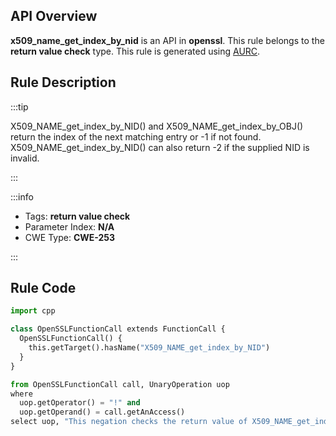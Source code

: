 ---
---


## API Overview
**x509_name_get_index_by_nid** is an API in **openssl**. This rule belongs to the **return value check** type. This rule is generated using [AURC](../../tools/AURC).
## Rule Description

:::tip

X509_NAME_get_index_by_NID() and X509_NAME_get_index_by_OBJ() return the index of the next matching entry or -1 if not found. X509_NAME_get_index_by_NID() can also return -2 if the supplied NID is invalid.

:::

:::info

- Tags: **return value check**
- Parameter Index: **N/A**
- CWE Type: **CWE-253**

:::

## Rule Code
```python
import cpp

class OpenSSLFunctionCall extends FunctionCall {
  OpenSSLFunctionCall() {
    this.getTarget().hasName("X509_NAME_get_index_by_NID")
  }
}

from OpenSSLFunctionCall call, UnaryOperation uop
where
  uop.getOperator() = "!" and
  uop.getOperand() = call.getAnAccess()
select uop, "This negation checks the return value of X509_NAME_get_index_by_NID."
```